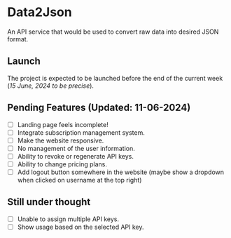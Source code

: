 # Data2Json
An API service that would be used to convert raw data into desired JSON format. 

## Launch
The project is expected to be launched before the end of the current week (*15 June, 2024 to be precise*).

## Pending Features (Updated: 11-06-2024)
- [ ] Landing page feels incomplete!
- [ ] Integrate subscription management system.
- [ ] Make the website responsive.
- [ ] No management of the user information.
- [ ] Ability to revoke or regenerate API keys.
- [ ] Ability to change pricing plans. 
- [ ] Add logout button somewhere in the website (maybe show a dropdown when clicked on username at the top right)

## Still under thought
- [ ] Unable to assign multiple API keys.
- [ ] Show usage based on the selected API key.